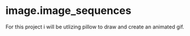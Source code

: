 # image.image_sequences

For this project i will be utlizing pillow to draw and create an animated gif.
